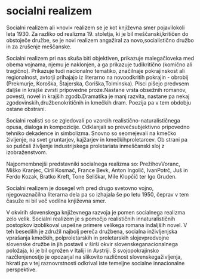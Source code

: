 # socialni realizem


Socialni realizem ali »novi« realizem se je kot književna smer pojavilokoli leta 1930. Za razliko od realizma 19. stoletja, ki je bil meščanski,kritičen   do   obstoječe   družbe,   se   je   novi   realizem   angažiral   za   novo,socialistično družbo in za zrušenje meščanske.

Socialni realizem pri nas skuša biti objektiven, prikazuje malegačloveka med obema vojnama, njemu je naklonjen, a ga prikazuje tudikritično (komično ali tragično). Prikazuje tudi nacionalno tematiko, značilnaje pokrajinskost ali regionalnost, avtorji  prihajajo iz literarno na novoodkritih   pokrajin   -   obrobij   (Prekmurje,   Koroška,   Štajerska,   Goriška,Tolminska). Pisci pišejo predvsem daljše in krajše zvrsti pripovedne proze.Nastane   vrsta   obsežnih   romanov,   povesti,   novel   in   krajših   zgodb.Dramatika   je   manj   razvita,   nastane   pa   nekaj   zgodovinskih,družbenokritičnih in kmečkih dram. Poezija pa v tem obdobju ostane obstrani.

Socialni   realisti   so   se   zgledovali   po   vzorcih   realistično-naturalističnega   opusa,   dialoga   in   kompozicije.   Odklanjali   so   prevečsubjektivno pripovedno tehniko dekadence in simbolizma. Snovno so seomejevali na kmečko življenje, na svet gruntarjev, kajžarjev in kmečkihproletarcev. Ob strani pa so puščali življenje industrijskega proletariata inmeščanski sloj z izobraženstvom. 

Najpomembnejši   predstavniki   socialnega   realizma   so:   PrežihovVoranc, Miško Kranjec, Ciril Kosmač, France Bevk, Anton Ingolič, IvanPotrč, Juš in Ferdo Kozak, Bratko Kreft, Tone Seliškar, Mile Klopčič ter Igo Gruden.

Socialni realizem je dosegel vrh pred drugo svetovno vojno, njegovaznačilna literarna dela pa so izhajala še po letu 1950, čeprav v tem časuže ni bil več vodilna književna smer.

V okvirih slovenskega književnega razvoja  je pomen  socialnega realizma   zelo   velik.   Socialni   realizem   je   s   pomočjo   realističnih   innaturalističnih postopkov izoblikoval uspešne primere velikega romana indaljših novel. V teh besedilih je združil najbolj pereča družbena, socialna inživljenjska   vprašanja   kmečkih,   polproletarskih   in   proletarskih   slojevpredvojne   slovenske   družbe   in   jih   postavil   v   širši   okvir   slovenskeganacionalnega   položaja,   ki   je   bil   ogrožen   v   Italiji   in   Avstriji.   S   svojopokrajinsko razčlenjenostjo je opozarjal na slikovito različnost slovenskegaživljenja, hkrati pa v tej raznovrstnosti odkrival iste temeljne socialne innacionalne perspektive.
